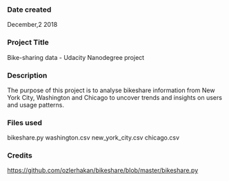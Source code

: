 ### Date created
December,2 2018

### Project Title
Bike-sharing data - Udacity Nanodegree project

### Description
The purpose of this project is to analyse bikeshare information from New York City, Washington and Chicago to uncover trends and insights on users and usage patterns.  

### Files used
bikeshare.py
washington.csv
new_york_city.csv
chicago.csv

### Credits
https://github.com/ozlerhakan/bikeshare/blob/master/bikeshare.py

